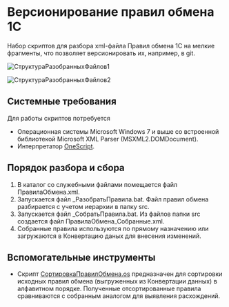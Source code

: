 # Версионирование правил обмена 1С
Набор скриптов для разбора xml-файла Правил обмена 1С на мелкие фрагменты, что позволяет версионировать их, например, в git.

![СтруктураРазобранныхФайлов1](https://infostart.ru/upload/iblock/509/509fa138468c773c43c7192995d99c33.png)

![СтруктураРазобранныхФайлов2](https://infostart.ru/upload/iblock/6fd/6fd5df8406ea1329b53ffe79e36cd56a.png)

## Системные требования
Для работы скриптов потребуется 
* Операционная системы Microsoft Windows 7 и выше со встроенной библиотекой Microsoft XML Parser (MSXML2.DOMDocument).
* Интерпретатор [OneScript](http://oscript.io/).

## Порядок разбора и сбора
1. В каталог со служебными файлами помещается файл ПравилаОбмена.xml.
1. Запускается файл _РазобратьПравила.bat. Файл правил обмена разбирается с учетом иерархии в папку src.
1. Запускается файл _СобратьПравила.bat. Из файлов папки src создается файл ПравилаОбмена_Собранные.xml.
1. Собранные правила используются по прямому назначению или загружаются в Конвертацию даных для внесения изменений.

## Вспомогательные инструменты
* Скрипт [СортировкаПравилОбмена.os](https://github.com/bf0rce/ExchangeRules1C/blob/master/СортировкаПравилОбмена.os) предназначен для сортировки исходных правил обмена (выгруженных из Конвертации данных) в алфавитном порядке. Полученные отсортированные правила сравниваются с собранным аналогом для выявления расхождений.
